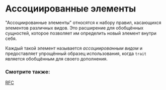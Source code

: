 # Ассоциированные элементы

"Ассоциированные элементы" относятся к набору правил, 
касающихся элементов различных видов. Это расширение для 
обобщённых сущностей, которое позволяет им определить новый 
элемент внутри себя.

Каждый такой элемент называется *ассоциированным видом*
и предоставляет упрощённый образец использования, когда 
`trait` является обобщённым для своего дополнения.

### Смотрите также:

[RFC](https://github.com/rust-lang/rfcs/blob/master/text/0195-associated-items.md)
